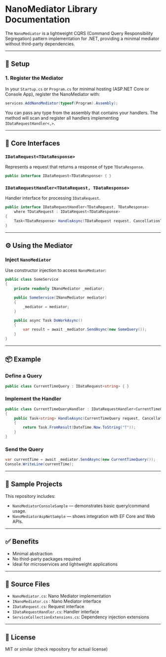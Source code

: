 # NanoMediator Library Documentation

The `NanoMediator` is a lightweight CQRS (Command Query Responsibility Segregation) pattern implementation for .NET, providing a minimal mediator without third-party dependencies.

---

## 🔧 Setup

### 1. Register the Mediator

In your `Startup.cs` or `Program.cs` for minimal hosting (ASP.NET Core or Console App), register the NanoMediator with:

```csharp
services.AddNanoMediator(typeof(Program).Assembly);
```

You can pass any type from the assembly that contains your handlers. The method will scan and register all handlers implementing `IDataRequestHandler<,>`.

---

## 🧩 Core Interfaces

### `IDataRequest<TDataResponse>`

Represents a request that returns a response of type `TDataResponse`.

```csharp
public interface IDataRequest<TDataResponse> { }
```

### `IDataRequestHandler<TDataRequest, TDataResponse>`

Handler interface for processing `IDataRequest`.

```csharp
public interface IDataRequestHandler<TDataRequest, TDataResponse>
    where TDataRequest : IDataRequest<TDataResponse>
{
    Task<TDataResponse> HandleAsync(TDataRequest request, CancellationToken cancellationToken = default);
}
```

---

## ⚙️ Using the Mediator

### Inject `NanoMediator`

Use constructor injection to access `NanoMediator`:

```csharp
public class SomeService
{
    private readonly INanoMediator _mediator;

    public SomeService(INanoMediator mediator)
    {
        _mediator = mediator;
    }

    public async Task DoWorkAsync()
    {
        var result = await _mediator.SendAsync(new SomeQuery());
    }
}
```

---

## 📦 Example

### Define a Query

```csharp
public class CurrentTimeQuery : IDataRequest<string> { }
```

### Implement the Handler

```csharp
public class CurrentTimeQueryHandler : IDataRequestHandler<CurrentTimeQuery, string>
{
    public Task<string> HandleAsync(CurrentTimeQuery request, CancellationToken cancellationToken = default)
    {
        return Task.FromResult(DateTime.Now.ToString("T"));
    }
}
```

### Send the Query

```csharp
var currentTime = await _mediator.SendAsync(new CurrentTimeQuery());
Console.WriteLine(currentTime);
```


---

## 🧪 Sample Projects

This repository includes:
- `NanoMediatorConsoleSample` — demonstrates basic query/command usage.
- `NanoMediatorAspNetSample` — shows integration with EF Core and Web APIs.

---

## ✅ Benefits

- Minimal abstraction
- No third-party packages required
- Ideal for microservices and lightweight applications

---

## 📁 Source Files

- `NanoMediator.cs`: Nano Mediator implementation
- `INanoMediator.cs` : Nano Mediator interface
- `IDataRequest.cs`: Request interface
- `IDataRequestHandler.cs`: Handler interface
- `ServiceCollectionExtensions.cs`: Dependency injection extensions

---

## 📝 License

MIT or similar (check repository for actual license)